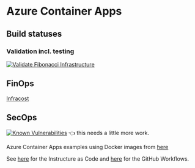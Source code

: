 # Azure Container Apps

## Build statuses

### Validation incl. testing

[![Validate Fibonacci Infrastructure](https://github.com/heathen1878/ACA/actions/workflows/validate_fibonacci_v1_infra.yaml/badge.svg)](https://github.com/heathen1878/ACA/actions/workflows/validate_fibonacci_v1_infra.yaml)

## FinOps

[Infracost](https://github.com/heathen1878/ACA/pull/3#issuecomment-2438066882)

## SecOps

[![Known Vulnerabilities](https://snyk.io/test/github/heathen1878/ACA/badge.svg)](https://snyk.io/test/github/heathen1878/ACA) :point_left: this needs a little more work.

Azure Container Apps examples using Docker images from [here](https://github.com/heathen1878/Docker)

See [here](./iac/readme.md) for the Instructure as Code and [here](.github/workflows/) for the GitHub Workflows.

